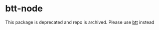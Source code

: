 # btt-node 
This package is deprecated and repo is archived. Please use [btt](https://github.com/Worie/btt) instead